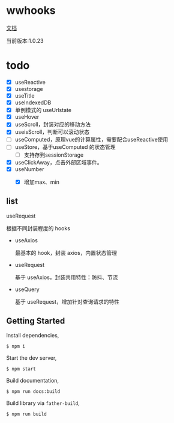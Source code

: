 # wwhooks

[文档](https://lxw15337674.github.io/ww-hooks/)

当前版本:1.0.23

# todo

- [x] useReactive
- [x] usestorage
- [x] useTitle
- [x] useIndexedDB
- [x] 单例模式的 useUrlstate
- [x] useHover
- [x] useScroll，封装对应的移动方法
- [x] useisScroll，判断可以滚动状态
- [ ] useComputed，原理vue的计算属性，需要配合useReactive使用
- [ ] useStore，基于useComputed 的状态管理
  - [ ] 支持存到sessionStorage
- [x] useClickAway，点击外部区域事件。
- [x] useNumber
  - [x] 增加max、min



## list

useRequest

根据不同封装程度的 hooks

- useAxios
  
  最基本的 hook，封装 axios，内置状态管理
- useRequest
  
  基于 useAxios，封装共用特性：防抖、节流
- useQuery
  
  基于 useRequest，增加针对查询请求的特性

## Getting Started

Install dependencies,

```bash
$ npm i
```

Start the dev server,

```bash
$ npm start
```

Build documentation,

```bash
$ npm run docs:build
```

Build library via `father-build`,

```bash
$ npm run build
```
